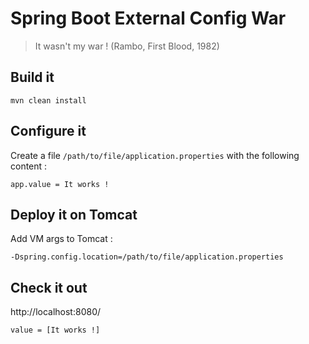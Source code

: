 # Spring Boot External Config War

> It wasn't my war ! (Rambo, First Blood, 1982)

## Build it
```mvn clean install```

## Configure it
Create a file `/path/to/file/application.properties` with the following content :
```
app.value = It works !
```

## Deploy it on Tomcat
Add VM args to Tomcat :

```
-Dspring.config.location=/path/to/file/application.properties
```

## Check it out
http://localhost:8080/

```value = [It works !]```
